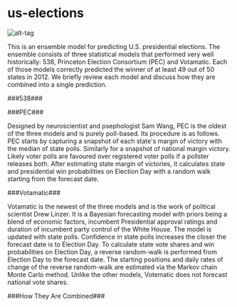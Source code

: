 # us-elections
![alt-tag](https://github.com/thezane/us-elections/blob/master/forecasts/49days.png)

This is an ensemble model for predicting U.S. presidential elections.  The ensemble consists of three statistical models that performed very well historically: 538, Princeton Election Consortium (PEC) and Votamatic.  Each of those models correctly predicted the winner of at least 49 out of 50 states in 2012.  We briefly review each model and discuss how they are combined into a single prediction. 

###538###

###PEC###

Designed by neuroscientist and psephologist Sam Wang, PEC is the oldest of the three models and is purely poll-based.  Its procedure is as follows.  PEC starts by capturing a snapshot of each state's margin of victory with the median of state polls.  Similarly for a snapshot of national margin victory.  Likely voter polls are favoured over registered voter polls if a pollster releases both.  After estimating state margin of victories, it calculates state and presidential win probabilities on Election Day with a random walk starting from the forecast date.

###Votamatic###

Votamatic is the newest of the three models and is the work of political scientist Drew Linzer.  It is a Bayesian forecasting model with priors being a blend of economic factors, incumbent Presidential approval ratings and duration of incumbent party control of the White House.  The model is updated with state polls.  Confidence in state polls increases the closer the forecast date is to Election Day.  To calculate state vote shares and win probabilities on Election Day, a reverse random-walk is performed from Election Day to the forecast date.  The starting positions and daily rates of change of the reverse random-walk are estimated via the Markov chain Monte Carlo method.  Unlike the other models, Votematic does not forecast national vote shares. 

###How They Are Combined###
